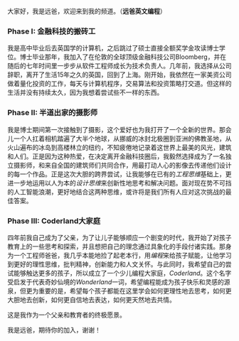 
大家好，我是远爸，欢迎来到我的频道。（**远爸英文编程**）

### Phase I: 金融科技的搬砖工

我是高中毕业后去英国学的计算机，之后跳过了硕士直接全额奖学金攻读博士学位。博士毕业那年，我加入了在伦敦的全球顶级金融科技公司Bloomberg，并在随后的七年时间里一步步从软件工程师成长为技术负责人。几年前，我选择从公司辞职，离开了生活15年之久的英国，回到了上海。刚开始，我依然在一家美资公司做着量化投资的工作，每天与计算机程序，交易算法和投资策略打交道。但这样的生活并没有持续太久，因为我想着尝试些不一样的东西。

### Phase II: 半道出家的摄影师

我是博士期间第一次接触到了摄影，这个爱好也为我打开了一个全新的世界。那会儿一个人扛着相机踏遍了大半个地球，从挪威的冰封北极圈到亚洲的佛教圣地，从火山遍布的冰岛到高楼林立的纽约，不知疲倦地记录着这世界上最美的风光，建筑和人们。正是因为这种热爱，在决定离开金融科技圈后，我毅然选择成为了一名独立摄影师，和来自全国的建筑师们共同合作，用最打动人心的影像去传递他们设计的每一个作品。正是这次大胆的跨界尝试，让我能够在已有的*工程思维*基础上，更进一步地运用以人为本的*设计思维*来创新性地思考和解决问题。面对现在势不可挡的人工智能浪潮，更好地结合这两种思维，或许将是我们所有人应对这次挑战的最佳答案。

### Phase III: Coderland大家庭

四年前我自己成为了父亲，为了让儿子能够顺应一个剧变的时代，我开始了对孩子教育上的一些思考和探索，并且想把自己的理念通过具象化的手段付诸实践。那身为一个工程师爸爸，我几乎本能地捡了起老本行，用*编程*来给孩子赋能，让他学习到更好的理性思维，批判精神，创新能力和人文关怀。与此同时，我希望自己的尝试能够触达更多的孩子，所以成立了一个少儿编程大家庭，*Coderland*。这个名字受启发于代表奇妙仙境的*Wonderland*一词，希望编程能成为孩子快乐和灵感的源泉，但更为重要的是，希望每个孩子都能在这里学会如何更理性地去思考，如何更大胆地去创新，如何更自信地去表达，如何更天然地去共情。

这是我作为一个父亲和教育者的终极愿景。

我是远爸，期待你的加入，谢谢！